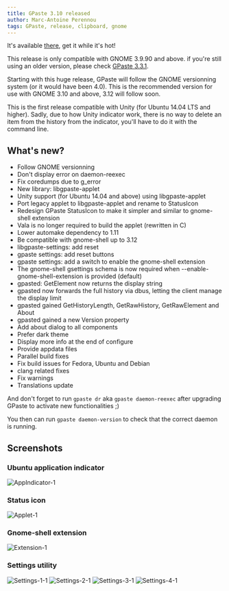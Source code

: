 ```yaml
---
title: GPaste 3.10 released
author: Marc-Antoine Perennou
tags: GPaste, release, clipboard, gnome
---
```


It's available [there](http://www.imagination-land.org/files/gpaste/gpaste-3.10.tar.xz), get it while it's hot!

This release is only compatible with GNOME 3.9.90 and above. if you're still using an older version, please check
[GPaste 3.3.1](http://www.imagination-land.org/posts/2014-03-22-gpaste-3.3.1-released.html).

Starting with this huge release, GPaste will follow the GNOME versionning system (or it would have been 4.0).
This is the recommended version for use with GNOME 3.10 and above, 3.12 will follow soon.

This is the first release compatible with Unity (for Ubuntu 14.04 LTS and higher). Sadly, due to how Unity indicator
work, there is no way to delete an item from the history from the indicator, you'll have to do it with the command line.

## What's new?

- Follow GNOME versionning
- Don't display error on daemon-reexec
- Fix coredumps due to g\_error
- New library: libgpaste-applet
- Unity support (for Ubuntu 14.04 and above) using libgpaste-applet
- Port legacy applet to libgpaste-applet and rename to StatusIcon
- Redesign GPaste StatusIcon to make it simpler and similar to gnome-shell extension
- Vala is no longer required to build the applet (rewritten in C)
- Lower automake dependency to 1.11
- Be compatible with gnome-shell up to 3.12
- libgpaste-settings: add reset
- gpaste settings: add reset buttons
- gpaste settings: add a switch to enable the gnome-shell extension
- The gnome-shell gsettings schema is now required when --enable-gnome-shell-extension is provided (default)
- gpasted: GetElement now returns the display string
- gpasted now forwards the full history via dbus, letting the client manage the display limit
- gpasted gained GetHistoryLength, GetRawHistory, GetRawElement and About
- gpasted gained a new Version property
- Add about dialog to all components
- Prefer dark theme
- Display more info at the end of configure
- Provide appdata files
- Parallel build fixes
- Fix build issues for Fedora, Ubuntu and Debian
- clang related fixes
- Fix warnings
- Translations update

And don't forget to run `gpaste dr` aka `gpaste daemon-reexec` after upgrading GPaste to activate new functionalities ;)

You then can run `gpaste daemon-version` to check that the correct daemon is running.

## Screenshots

### Ubuntu application indicator

<img src="/images/GPaste/AppIndicator-1.png" alt="AppIndicator-1"/>

### Status icon

<img src="/images/GPaste/Applet-1.png" alt="Applet-1"/>

### Gnome-shell extension

<img src="/images/GPaste/Extension-1.png" alt="Extension-1"/>

### Settings utility

<img src="/images/GPaste/Settings-1-1.png" alt="Settings-1-1"/>

<img src="/images/GPaste/Settings-2-1.png" alt="Settings-2-1"/>

<img src="/images/GPaste/Settings-3-1.png" alt="Settings-3-1"/>

<img src="/images/GPaste/Settings-4-1.png" alt="Settings-4-1"/>
